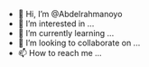 - 👋 Hi, I’m @Abdelrahmanoyo
- 👀 I’m interested in ...
- 🌱 I’m currently learning ...
- 💞️ I’m looking to collaborate on ...
- 📫 How to reach me ...

<!---
Abdelrahmanoyo/Abdelrahmanoyo is a ✨ special ✨ repository because its `README.md` (this file) appears on your GitHub profile.
You can click the Preview link to take a look at your changes.
--->

